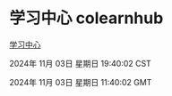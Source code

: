 # 学习中心 colearnhub
[学习中心](http://219.139.197.74:56308/colearnhub/)

2024年 11月 03日 星期日 19:40:02 CST

2024年 11月 03日 星期日 11:40:02 GMT
